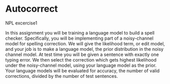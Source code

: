 # Autocorrect
NPL excercise1

  In this assignment you will be training a language model to build a spell checker. Specifically, you will be implementing part of a noisy-channel model for spelling correction. We will give the likelihood term, or edit model, and your job is to make a language model, the prior distribution in the noisy channel model. At test time you will be given a sentence with exactly one typing error. We then select the correction which gets highest likelihood under the noisy-channel model, using your language model as the prior. Your language models will be evaluated for accuracy, the number of valid corrections, divided by the number of test sentences.

